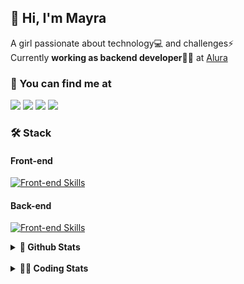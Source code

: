 ## 👋 Hi, I'm Mayra

A girl passionate about technology💻 and challenges⚡  
Currently **working as backend developer**👩‍💻 at [Alura](https://www.alura.com.br)   

### 💬 You can find me at

<a href="https://mayra.dev" target="_blank" rel="noopener"><img src="https://img.shields.io/badge/-mayra.dev-005FED?style=flat&logo=Google-chrome&logoColor=white"/></a>
<a href="https://linkedin.com/in/mayraamaral" target="_blank" rel="noopener"><img src="https://img.shields.io/badge/-/mayraamaral-0077B5?style=flat&logo=Linkedin&logoColor=white"/></a>
<a href="mailto:mayra@mayra.dev" target="_blank" rel="noopener"><img src="https://img.shields.io/badge/-mayra@mayra.dev-D14836?style=flat&logo=Gmail&logoColor=white"/></a>
<a href="" target="_blank" rel="noopener"><img src="https://img.shields.io/badge/-mayraamaral-7289DA?style=flat&logo=Discord&logoColor=white"/></a>

### 🛠️ Stack
#### Front-end

[![Front-end Skills](https://skillicons.dev/icons?i=react,next,angular,redux,styledcomponents,html,css,sass,js,ts,figma)](https://skillicons.dev)
#### Back-end

[![Front-end Skills](https://skillicons.dev/icons?i=java,spring,hibernate,aws,idea,postgres,mysql,git,linux,bash,nodejs,docker,kubernetes,jenkins)](https://skillicons.dev)


<details>
    <summary><strong>📌 Github Stats</strong></summary>
    <br />
    <div align="center">
        <table>
      <td><img height="160em" src="https://github-readme-stats.vercel.app/api?username=mayraamaral&show_icons=true&theme=algolia&hide_border=true&hide=stars&count_private=true" alt="Readme stats"></td>
      <td><img height="160em" src="https://github-readme-stats.vercel.app/api/top-langs/?username=mayraamaral&&layout=compact&&theme=algolia&hide_border=true&langs_count=6" alt="Language stats"></td>
       </table>
  </div> 
    

  <p align="center">
    <img src="https://github-readme-streak-stats.herokuapp.com?user=mayraamaral&theme=dark&hide_border=true&date_format=j%20M%5B%20Y%5D&locale=pt-br&background=050F2C&ring=0195DD&fire=23AA7D&currStreakLabel=23AA7D" alt="Streak stats">
  </p> 
</details>

<br />

<details>
  <summary><strong>👩‍💻 Coding Stats</strong></summary>
  <br />
  
  <!--START_SECTION:waka-->
![Code Time](http://img.shields.io/badge/Code%20Time-463%20hrs%2057%20mins-blue)

**🐱 My GitHub Data** 

> 📦 582.7 kB Used in GitHub's Storage 
 > 
> 🚫 Not Opted to Hire
 > 
> 📜 55 Public Repositories 
 > 
> 🔑 31 Private Repositories 
 > 
**I'm an Early 🐤** 

```text
🌞 Morning                1233 commits        █████░░░░░░░░░░░░░░░░░░░░   19.16 % 
🌆 Daytime                3662 commits        ██████████████░░░░░░░░░░░   56.91 % 
🌃 Evening                1332 commits        █████░░░░░░░░░░░░░░░░░░░░   20.70 % 
🌙 Night                  208 commits         █░░░░░░░░░░░░░░░░░░░░░░░░   03.23 % 
```
📅 **I'm Most Productive on Wednesday** 

```text
Monday                   1036 commits        ████░░░░░░░░░░░░░░░░░░░░░   16.10 % 
Tuesday                  850 commits         ███░░░░░░░░░░░░░░░░░░░░░░   13.21 % 
Wednesday                1806 commits        ███████░░░░░░░░░░░░░░░░░░   28.07 % 
Thursday                 1399 commits        █████░░░░░░░░░░░░░░░░░░░░   21.74 % 
Friday                   694 commits         ███░░░░░░░░░░░░░░░░░░░░░░   10.78 % 
Saturday                 270 commits         █░░░░░░░░░░░░░░░░░░░░░░░░   04.20 % 
Sunday                   380 commits         █░░░░░░░░░░░░░░░░░░░░░░░░   05.91 % 
```


📊 **This Week I Spent My Time On** 

```text
🕑︎ Time Zone: America/Sao_Paulo

💬 Programming Languages: 
SQL                      5 hrs 42 mins       ███████████░░░░░░░░░░░░░░   45.75 % 
Java                     5 hrs 6 mins        ██████████░░░░░░░░░░░░░░░   40.93 % 
Text                     35 mins             █░░░░░░░░░░░░░░░░░░░░░░░░   04.71 % 
Markdown                 27 mins             █░░░░░░░░░░░░░░░░░░░░░░░░   03.64 % 
JavaScript               18 mins             █░░░░░░░░░░░░░░░░░░░░░░░░   02.51 % 

🔥 Editors: 
VS Code                  9 hrs 26 mins       ███████████████████░░░░░░   75.51 % 
IntelliJ IDEA            3 hrs 3 mins        ██████░░░░░░░░░░░░░░░░░░░   24.49 % 

💻 Operating System: 
Linux                    12 hrs 29 mins      █████████████████████████   100.00 % 
```

**I Mostly Code in Java** 

```text
Java                     123 repos           ███████░░░░░░░░░░░░░░░░░░   26.91 % 
HTML                     114 repos           ██████░░░░░░░░░░░░░░░░░░░   24.95 % 
JavaScript               101 repos           ██████░░░░░░░░░░░░░░░░░░░   22.10 % 
TypeScript               97 repos            █████░░░░░░░░░░░░░░░░░░░░   21.23 % 
C#                       1 repo              ░░░░░░░░░░░░░░░░░░░░░░░░░   00.22 % 
```




 Last Updated on 14/07/2024 19:17:06 UTC
<!--END_SECTION:waka-->

</details>
